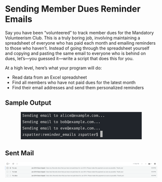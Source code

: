 # Sending Member Dues Reminder Emails

Say you have been “volunteered” to track member dues for the Mandatory Volunteerism Club. This is a truly boring job, involving maintaining a spreadsheet of everyone who has paid each month and emailing reminders to those who haven’t. Instead of going through the spreadsheet yourself and copying and pasting the same email to everyone who is behind on dues, let’s—you guessed it—write a script that does this for you.

At a high level, here’s what your program will do:
- Read data from an Excel spreadsheet
- Find all members who have not paid dues for the latest month
- Find their email addresses and send them personalized reminders

## Sample Output
<p align=center>
  <img src=./images/sample_output.png alt=sample console output width=400>
</p>

## Sent Mail
<p align=center>
  <img src=./images/sent_mail.png alt=sample sent items>
</p>
